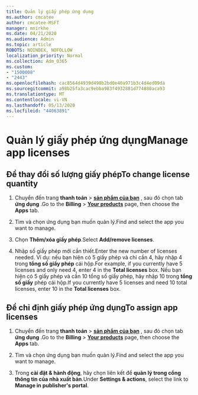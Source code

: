 ```yaml
---
title: Quản lý giấy phép ứng dụng
ms.author: cmcatee
author: cmcatee-MSFT
manager: mnirkhe
ms.date: 04/21/2020
ms.audience: Admin
ms.topic: article
ROBOTS: NOINDEX, NOFOLLOW
localization_priority: Normal
ms.collection: Adm_O365
ms.custom:
- "1500008"
- "2443"
ms.openlocfilehash: cac8564d4939d498b2bd0e40a971b3c4d4ed09da
ms.sourcegitcommit: a98b25fa3cac9ebba983f4932881d774880aca93
ms.translationtype: MT
ms.contentlocale: vi-VN
ms.lasthandoff: 05/13/2020
ms.locfileid: "44063891"
---
```

# <a name="manage-app-licenses"></a><span data-ttu-id="a7b62-102">Quản lý giấy phép ứng dụng</span><span class="sxs-lookup"><span data-stu-id="a7b62-102">Manage app licenses</span></span>

## <a name="to-change-license-quantity"></a><span data-ttu-id="a7b62-103">Để thay đổi số lượng giấy phép</span><span class="sxs-lookup"><span data-stu-id="a7b62-103">To change license quantity</span></span>

1. <span data-ttu-id="a7b62-104">Chuyển đến trang **thanh toán**  >  **[sản phẩm của bạn](https://go.microsoft.com/fwlink/p/?linkid=842054)** , sau đó chọn tab **ứng dụng** .</span><span class="sxs-lookup"><span data-stu-id="a7b62-104">Go to the **Billing** > **[Your products](https://go.microsoft.com/fwlink/p/?linkid=842054)** page, then choose the **Apps** tab.</span></span>

2. <span data-ttu-id="a7b62-105">Tìm và chọn ứng dụng bạn muốn quản lý.</span><span class="sxs-lookup"><span data-stu-id="a7b62-105">Find and select the app you want to manage.</span></span>  

3. <span data-ttu-id="a7b62-106">Chọn **Thêm/xóa giấy phép**.</span><span class="sxs-lookup"><span data-stu-id="a7b62-106">Select **Add/remove licenses**.</span></span>

4. <span data-ttu-id="a7b62-107">Nhập số giấy phép mới cần thiết.</span><span class="sxs-lookup"><span data-stu-id="a7b62-107">Enter the new number of licenses needed.</span></span> <span data-ttu-id="a7b62-108">Ví dụ: nếu bạn hiện có 5 giấy phép và chỉ cần 4, hãy nhập 4 trong **tổng số giấy phép** cái hộp.</span><span class="sxs-lookup"><span data-stu-id="a7b62-108">For example, if you currently have 5 licenses and only need 4, enter 4 in the **Total licenses** box.</span></span> <span data-ttu-id="a7b62-109">Nếu bạn hiện có 5 giấy phép và cần 10 tổng số giấy phép, hãy nhập 10 trong **tổng số giấy** phép cái hộp.</span><span class="sxs-lookup"><span data-stu-id="a7b62-109">If you currently have 5 licenses and need 10 total licenses, enter 10 in the **Total licenses** box.</span></span>

## <a name="to-assign-app-licenses"></a><span data-ttu-id="a7b62-110">Để chỉ định giấy phép ứng dụng</span><span class="sxs-lookup"><span data-stu-id="a7b62-110">To assign app licenses</span></span>

1. <span data-ttu-id="a7b62-111">Chuyển đến trang **thanh toán**  >  **[sản phẩm của bạn](https://go.microsoft.com/fwlink/p/?linkid=842054)** , sau đó chọn tab **ứng dụng** .</span><span class="sxs-lookup"><span data-stu-id="a7b62-111">Go to the **Billing** > **[Your products](https://go.microsoft.com/fwlink/p/?linkid=842054)** page, then choose the **Apps** tab.</span></span>

2. <span data-ttu-id="a7b62-112">Tìm và chọn ứng dụng bạn muốn quản lý.</span><span class="sxs-lookup"><span data-stu-id="a7b62-112">Find and select the app you want to manage.</span></span>  

3. <span data-ttu-id="a7b62-113">Trong **cài đặt & hành động**, hãy chọn liên kết để **quản lý trong cổng thông tin của nhà xuất bản**.</span><span class="sxs-lookup"><span data-stu-id="a7b62-113">Under **Settings & actions**, select the link to **Manage in publisher's portal**.</span></span>